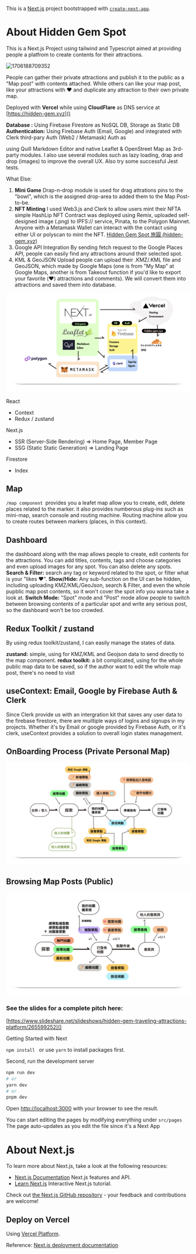 This is a [Next.js](https://nextjs.org/) project bootstrapped with [`create-next-app`](https://github.com/vercel/next.js/tree/canary/packages/create-next-app).

# About Hidden Gem Spot

This is a Next.js Project using tailwind and Typescript aimed at providing people a platfrom to create contents for their attractions.

![1706188709352](image/README/1706188709352.png)

People can gather their private attractions and publish it to the public as a "Map post" with contents attached.
While others can like your map post, like your attractions with ❤️ and duplicate any attraction to their own private map.

Deployed with **Vercel** while using **CloudFlare** as DNS service at
[https://hidden-gem.xyz]()

**Database :** Using Firebase Firestore as NoSQL DB, Storage as Static DB
**Authentication:** Using Firebase Auth (Email, Google) and integrated with Clerk third-pary Auth (Web2 / Metamask)
Auth as

using Quill Markdown Editor and native Leaflet & OpenStreet Map as 3rd-party modules.
I also use several modules such as lazy loading, drap and drop (images) to improve the overall UX.
Also try some successful Jest tests.

What Else:

1. **Mini Game**
   Drap-n-drop module is used for drag attrations pins to the "bowl", which is the assigned drop-area to added them to the Map Post-to-be.
2. **NFT Minting**
   I used Web3.js and Clerk to allow users mint their NFTA simple HashLip NFT Contract was deployed using Remix, uploaded self-designed image (.png) to IPFS:// service, Pinata, to the Polygon Mainnet. Anyone with a Metamask Wallet can interact with the contact using either UI or polyscan to mint the NFT.
   [Hidden Gem Spot 旅圓 (hidden-gem.xyz)](https://hidden-gem.xyz/mintNFT)
3. Google API Integration
   By sending fetch request to the Google Places API, people can easily find any attractions around their selected spot.
4. KML & GeoJSON Upload
   people can upload their .KMZ/.KML file and GeoJSON, which made by Google Maps (one is from "My Map" at Google Maps, another is from Takeout function if you'd like to export your favorite (❤️) attractions and comments).
   We will convert them into attractions and saved them into database.

![1705783671706](image/README/1705783671706.png)

React

* Context
* Redux / zustand

Next.js

* SSR (Server-Side Rendering) => Home Page, Member Page
* SSG (Static Static Generation) => Landing Page

Firestore

* Index

## Map

`/map component `provides you a leafet map allow you to create, edit, delete places related to the marker.
it also provides numberous plug-ins such as mini-map, search console and routing machine.
Routing machine allow you to create routes between markers (places, in this context).

## Dashboard

the dashboard along with the map allows people to create, edit contents for the attractions. You can add titles, contents, tags and choose categories and even upload images for any spot. You can also delete any spots.
**Search & Filter:** search any tag or keyword related to the spot, or filter what is your "likes ❤️".
**Show/Hide:** Any sub-function on the UI can be hidden, including uploading KMZ/KML/GeoJson, search & Filter,
and even the whole pupblic map post contents, so it won't cover the spot info you wanna take a look at.
**Switch Mode:** "Spot" mode and "Post" mode allow people to switch between browsing contents of a particular spot and write any serious post, so the dashboard won't be too crowded.

## Redux Toolkit / zustand

By using redux toolkit/zustand, I can easily manage the states of data.

**zustand:** simple, using for KMZ/KML and Geojson data to send directly to the map component.
**redux toolkit:** a bit complicated, using for the whole public map data to be saved, so if the author want to edit the whole map post, there's no need to visit

## useContext: Email, Google by Firebase Auth & Clerk

Since Clerk provide us with an intergration kit that saves any user data to the firebase firestore, there are muiltiple ways of logins and signups in my projects. Whether it's by Email or google provided by Firebase Auth, or it's clerk, useContext provides a solution to overall login states management.

## OnBoarding Process (Private Personal Map)

![1705785886777](image/README/1705785886777.png)

## Browsing Map Posts (Public)

![1705785907150](image/README/1705785907150.png)

### See the slides for a complete pitch here:

[https://www.slideshare.net/slideshows/hidden-gem-traveling-attractions-platform/265599252]()

Getting Started with Next

`npm install `  or use `yarn`  to install packages first.

Second, run the development server

```bash
npm run dev
# or
yarn dev
# or
pnpm dev
```

Open [http://localhost:3000](http://localhost:3000) with your browser to see the result.

You can start editing the pages by modifying everything under `src/pages `
 The page auto-updates as you edit the file since it's a Next App

# About Next.js

To learn more about Next.js, take a look at the following resources:

- [Next.js Documentation](https://nextjs.org/docs)  Next.js features and API.
- [Learn Next.js](https://nextjs.org/learn) Interactive Next.js tutorial.

Check out [the Next.js GitHub repository](https://github.com/vercel/next.js/) - your feedback and contributions are welcome!

## Deploy on Vercel

Using [Vercel Platform](https://vercel.com/new?utm_medium=default-template&filter=next.js&utm_source=create-next-app&utm_campaign=create-next-app-readme).

Reference:  [Next.js deployment documentation](https://nextjs.org/docs/deployment)
